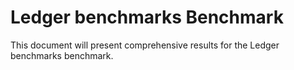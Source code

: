 # Ledger benchmarks Benchmark

This document will present comprehensive results for the Ledger benchmarks benchmark.
